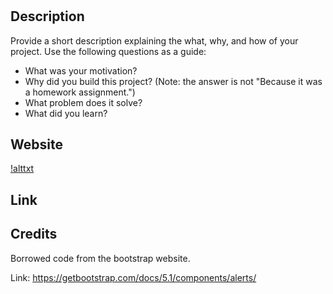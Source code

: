# <Your-Project-Title>

## Description

Provide a short description explaining the what, why, and how of your project. Use the following questions as a guide:

- What was your motivation?
- Why did you build this project? (Note: the answer is not "Because it was a homework assignment.")
- What problem does it solve?
- What did you learn?

## Website

[!alttxt](./assets/images/code-quiz-pic.png)

## Link

## Credits

Borrowed code from the bootstrap website.

Link: https://getbootstrap.com/docs/5.1/components/alerts/